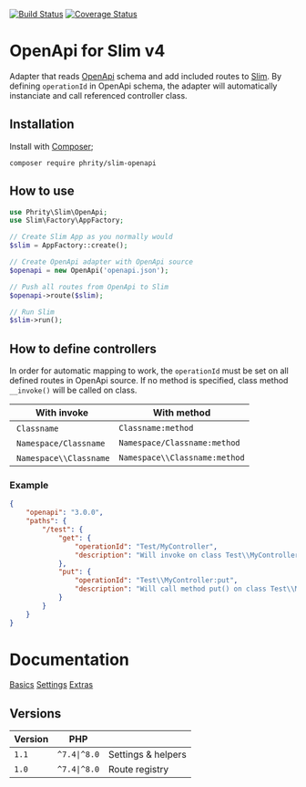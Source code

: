 [![Build Status](https://github.com/sirn-se/phrity-slim-openapi/actions/workflows/acceptance.yml/badge.svg)](https://github.com/sirn-se/phrity-slim-openapi/actions)
[![Coverage Status](https://coveralls.io/repos/github/sirn-se/phrity-slim-openapi/badge.svg?branch=master)](https://coveralls.io/github/sirn-se/phrity-slim-openapi?branch=master)

# OpenApi for Slim v4

Adapter that reads [OpenApi](https://spec.openapis.org) schema and add included routes to [Slim](https://www.slimframework.com).
By defining `operationId` in OpenApi schema, the adapter will automatically instanciate and call referenced controller class.

## Installation

Install with [Composer](https://getcomposer.org/);
```
composer require phrity/slim-openapi
```

## How to use

```php
use Phrity\Slim\OpenApi;
use Slim\Factory\AppFactory;

// Create Slim App as you normally would
$slim = AppFactory::create();

// Create OpenApi adapter with OpenApi source
$openapi = new OpenApi('openapi.json');

// Push all routes from OpenApi to Slim
$openapi->route($slim);

// Run Slim
$slim->run();
```

## How to define controllers

In order for automatic mapping to work, the `operationId` must be set on all defined routes in OpenApi source.
If no method is specified, class method `__invoke()` will be called on class.

| With invoke | With method |
| --- | --- |
| `Classname` | `Classname:method` |
| `Namespace/Classname` | `Namespace/Classname:method` |
| `Namespace\\Classname` | `Namespace\\Classname:method` |

### Example

```json
{
    "openapi": "3.0.0",
    "paths": {
        "/test": {
            "get": {
                "operationId": "Test/MyController",
                "description": "Will invoke on class Test\\MyController"
            },
            "put": {
                "operationId": "Test\\MyController:put",
                "description": "Will call method put() on class Test\\MyController"
            }
        }
    }
}
```


# Documentation

[Basics](docs/Basics.md)
[Settings](docs/Settings.md)
[Extras](docs/Extras.md)


## Versions

| Version | PHP | |
| --- | --- | --- |
| `1.1` | `^7.4\|^8.0` | Settings & helpers |
| `1.0` | `^7.4\|^8.0` | Route registry |
